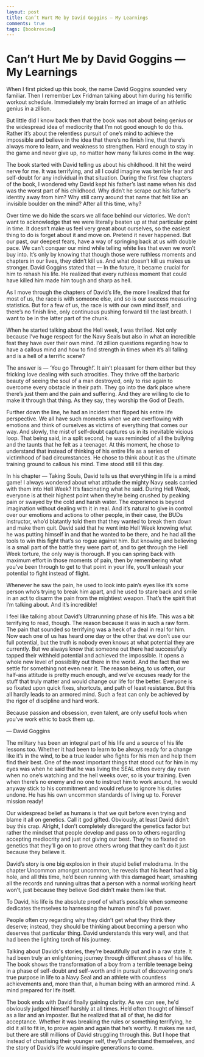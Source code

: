 ```yaml
---
layout: post
title: Can’t Hurt Me by David Goggins — My Learnings
comments: true
tags: [bookreview]
---
```


# Can’t Hurt Me by David Goggins — My Learnings

When I first picked up this book, the name David Goggins sounded very familiar. Then I remember Lex Fridman talking about him during his terrific workout schedule. Immediately my brain formed an image of an athletic genius in a zillion.

But little did I know back then that the book was not about being genius or the widespread idea of mediocrity that I’m not good enough to do this. Rather it’s about the relentless pursuit of one’s mind to achieve the impossible and believe in the idea that there’s no finish line, that there’s always more to learn, and weakness to strengthen. Hard enough to stay in the game and never give up, no matter how many failures come in the way.

The book started with David telling us about his childhood. It hit the weird nerve for me. It was terrifying, and all I could imagine was terrible fear and self-doubt for any individual in that situation. During the first few chapters of the book, I wondered why David kept his father’s last name when his dad was the worst part of his childhood. Why didn’t he scrape out his father's identity away from him? Why still carry around that name that felt like an invisible boulder on the mind? After all this time, why?

Over time we do hide the scars we all face behind our victories. We don’t want to acknowledge that we were literally beaten up at that particular point in time. It doesn’t make us feel very great about ourselves, so the easiest thing to do is forget about it and move on. Pretend it never happened. But our past, our deepest fears, have a way of springing back at us with double pace. We can’t conquer our mind while telling white lies that even we won’t buy into. It’s only by knowing that though those were ruthless moments and chapters in our lives, they didn’t kill us. And what doesn’t kill us makes us stronger. David Goggins stated that — In the future, it became crucial for him to rehash his life. He realized that every ruthless moment that could have killed him made him tough and sharp as hell.

As I move through the chapters of David’s life, the more I realized that for most of us, the race is with someone else, and so is our success measuring statistics. But for a few of us, the race is with our own mind itself, and there’s no finish line, only continuous pushing forward till the last breath. I want to be in the latter part of the chunk.

When he started talking about the Hell week, I was thrilled. Not only because I’ve huge respect for the Navy Seals but also in what an incredible feat they have over their own mind. I’d zillion questions regarding how to have a callous mind and how to find strength in times when it’s all falling and is a hell of a terrific scene?

The answer is — ‘You go Through!’. It ain’t pleasant for them either but they fricking love dealing with such atrocities. They thrive off the barbaric beauty of seeing the soul of a man destroyed, only to rise again to overcome every obstacle in their path. They go into the dark place where there’s just them and the pain and suffering. And they are willing to die to make it through that thing. As they say, they worship the God of Death.

Further down the line, he had an incident that flipped his entire life perspective. We all have such moments when we are overflowing with emotions and think of ourselves as victims of everything that comes our way. And slowly, the mist of self-doubt captures us in its inevitable vicious loop. That being said, in a split second, he was reminded of all the bullying and the taunts that he felt as a teenager. At this moment, he chose to understand that instead of thinking of his entire life as a series of victimhood of bad circumstances. He chose to think about it as the ultimate training ground to callous his mind. Time stood still till this day.

In his chapter — Taking Souls, David tells us that everything in life is a mind game! I always wondered about what attitude the mighty Navy seals carried with them into Hell Week? It’s fascinating what he said. During Hell Week, everyone is at their highest point when they’re being crushed by peaking pain or swayed by the cold and harsh water. The experience is beyond imagination without dealing with it in real. And it’s natural to give in control over our emotions and actions to other people, in their case, the BUDs instructor, who’d blatantly told them that they wanted to break them down and make them quit. David said that he went into Hell Week knowing what he was putting himself in and that he wanted to be there, and he had all the tools to win this fight that’s so rogue against him. But knowing and believing is a small part of the battle they were part of, and to get through the Hell Week torture, the only way is thorough. If you can spring back with maximum effort in those moments of pain, then by remembering what you’ve been through to get to that point in your life, you’ll unleash your potential to fight instead of flight.

Whenever he saw the pain, he used to look into pain’s eyes like it’s some person who’s trying to break him apart, and he used to stare back and smile in an act to disarm the pain from the mightiest weapon. That’s the spirit that I’m talking about. And it’s incredible!

I feel like talking about David’s Ultrarunning phase of his life. This was a bit terrifying to read, though. The reason because it was in such a raw form. The pain that sounded so terrifying was a heck of a deal in real for him. Now each one of us has heard one day or the other that we don’t use our full potential, but the truth is nobody even knows at what potential they are currently. But we always know that someone out there had successfully tapped their withheld potential and achieved the impossible. It opens a whole new level of possibility out there in the world. And the fact that we settle for something not even near it. The reason being, to us often, our half-ass attitude is pretty much enough, and we’ve excuses ready for the stuff that truly matter and would change our life for the better. Everyone is so fixated upon quick fixes, shortcuts, and path of least resistance. But this all hardly leads to an armored mind. Such a feat can only be achieved by the rigor of discipline and hard work.

Because passion and obsession, even talent, are only useful tools when you’ve work ethic to back them up.

— David Goggins

The military has been an integral part of his life and a source of his life lessons too. Whether it had been to learn to be always ready for a change like it’s in the wind, to be a true leader who fights for his men and help them find their best. One of the most important things that stood out for him in my eyes was when he said that he was living the SEAL ethos every day even when no one’s watching and the hell weeks over, so is your training. Even when there’s no enemy and no one to instruct him to work around, he would anyway stick to his commitment and would refuse to ignore his duties undone. He has his own uncommon standards of living up to. Forever mission ready!

Our widespread belief as humans is that we quit before even trying and blame it all on genetics. Call it god gifted. Obviously, at least David didn’t buy this crap. Alright, I don’t completely disregard the genetics factor but rather the mindset that people develop and pass on to others regarding accepting mediocrity and just not giving our best. They’re so fixated on genetics that they’ll go on to prove others wrong that they can’t do it just because they believe it.

David’s story is one big explosion in their stupid belief melodrama. In the chapter Uncommon amongst uncommon, he reveals that his heart had a big hole, and all this time, he’d been running with this damaged heart, smashing all the records and running ultras that a person with a normal working heart won’t, just because they believe God didn’t make them like that.

To David, his life is the absolute proof of what’s possible when someone dedicates themselves to harnessing the human mind's full power.

People often cry regarding why they didn’t get what they think they deserve; instead, they should be thinking about becoming a person who deserves that particular thing. David understands this very well, and that had been the lighting torch of his journey.

Talking about Davids's stories, they’re beautifully put and in a raw state. It had been truly an enlightening journey through different phases of his life. The book shows the transformation of a boy from a terrible teenage being in a phase of self-doubt and self-worth and in pursuit of discovering one’s true purpose in life to a Navy Seal and an athlete with countless achievements and, more than that, a human being with an armored mind. A mind prepared for life itself.

The book ends with David finally gaining clarity. As we can see, he'd obviously judged himself harshly at all times. He’d often thought of himself as a liar and an imposter. But he realized that all of that, he did for acceptance. Whether it was breaking the rules or something terrifying, he did it all to fit in, to prove again and again that he’s worthy. It makes me sad, but there are still millions of David struggling through this. But I hope that instead of chastising their younger self, they’ll understand themselves, and the story of David’s life would inspire generations to come.
